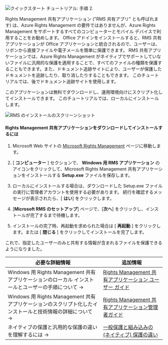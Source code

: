 ![クイックスタート チュートリアル: 手順 2.](../media/AzRMS_QuickStartSteps2.PNG)

Rights Management 共有アプリケーション ("RMS 共有アプリ" とも呼ばれます) は、Azure Rights Management の要件ではありませんが、Azure Rights Management をサポートするすべてのコンピューターとモバイル デバイスで利用することをお勧めします。 Office アドインをインストールすると、RMS 共有アプリケーションが Office アプリケーションと統合されるので、ユーザーは、リボンから直接ファイルや電子メールを簡単に保護できます。 RMS 共有アプリケーションでは、Azure Rights Management がネイティブでサポートしていないファイルに汎用的な保護を適用することで、すべてのファイルの種類を保護することもできます。また、ドキュメント追跡サイトにより、ユーザーが保護したドキュメントを追跡したり、取り消したりすることもできます。 このチュートリアルでは、後でドキュメント追跡サイトを使用します。

このアプリケーションは無料でダウンロードし、運用環境向けにスクリプト化してインストールできます。 このチュートリアルでは、ローカルにインストールします。

![RMS のインストールのスクリーンショット](../media/AzRMS_Tutorial_2_Screenshots.png)

#### <a name="to-download-and-install-the-rights-management-sharing-application"></a>Rights Management 共有アプリケーションをダウンロードしてインストールするには

1.  Microsoft Web サイトの [Microsoft Rights Management](http://go.microsoft.com/fwlink/?LinkId=303970) ページに移動します。

2.  [ **コンピューター** ] セクションで、 **Windows 用 RMS アプリケーション** のアイコンをクリックして、Microsoft Rights Management 共有アプリケーションをインストールする **Setup.exe** ファイルを保存します。

3.  ローカルにインストールする場合は、ダウンロードした Setup.exe ファイルの実行に管理者アカウントを使用する必要があります。 続行を確認するメッセージが表示されたら、[ **はい**] をクリックします。

4.  [**Microsoft RMS のセットアップ**] ページで、[**次へ**] をクリックし、インストールが完了するまで待機します。

5.  インストールの完了時、再起動を求められた場合は [ **再起動** ] をクリックします。または [  **閉じる** ] をクリックしてインストールを完了します。

これで、指定したユーザーのみと共有する情報が含まれるファイルを保護できるようになりました。

|必要な詳細情報|追加情報|
|--------------------------------|--------------------------|
|Windows 用 Rights Management 共有アプリケーションのローカル インストールとユーザーの手順について   →|[Rights Management 共有アプリケーション ユーザー ガイド](../rms-client/sharing-app-user-guide.md)|
|Windows 用 Rights Management 共有アプリケーションのスクリプト化したインストールと技術情報の詳細について   →|[Rights Management 共有アプリケーション管理者ガイド](../rms-client/sharing-app-admin-guide.md)|
|ネイティブの保護と汎用的な保護の違いを理解するには   →|[一般保護と組み込みの (ネイティブ) 保護の違い](../rms-client/sharing-app-dialog-box.md)|


<!--HONumber=Jan17_HO1-->


